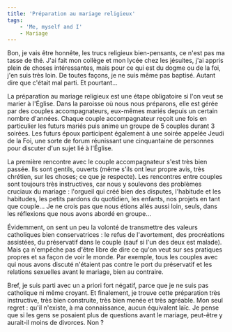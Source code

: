 ```yaml
---
title: 'Préparation au mariage religieux'
tags:
    - 'Me, myself and I'
    - Mariage
---
```


Bon, je vais être honnête, les trucs religieux bien-pensants, ce n'est pas ma
tasse de thé. J'ai fait mon collège et mon lycée chez les jésuites, j'ai appris
plein de choses intéressantes, mais pour ce qui est du dogme ou de la foi, j'en
suis très loin. De toutes façons, je ne suis même pas baptisé. Autant dire que
c'était mal parti. Et pourtant…

<!-- more -->

La préparation au mariage religieux est une étape obligatoire si l'on veut se
marier à l'Église. Dans la paroisse où nous nous préparons, elle est gérée par
des couples accompagnateurs, eux-mêmes mariés depuis un certain nombre d'années.
Chaque couple accompagnateur reçoit une fois en particulier les futurs mariés
puis anime un groupe de 5 couples durant 3 soirées. Les futurs époux participent
également à une soirée appelée Jeudi de la Foi, une sorte de forum réunissant
une cinquantaine de personnes pour discuter d'un sujet lié à l'Église.

La première rencontre avec le couple accompagnateur s'est très bien passée. Ils
sont gentils, ouverts (même s'ils ont leur propre avis, très chrétien, sur les
choses; ce que je respecte). Les rencontres entre couples sont toujours très
instructives, car nous y soulevons des problèmes cruciaux du mariage&nbsp;:
l'orgueil qui créé bien des disputes, l'habitude et les habitudes, les petits
pardons du quotidien, les enfants, nos projets en tant que couple… Je ne crois
pas que nous étions allés aussi loin, seuls, dans les réflexions que nous avons
abordé en groupe…

Évidemment, on sent un peu la volonté de transmettre des valeurs catholiques
bien conservatrices&nbsp;: le refus de l'avortement, des procréations assistées,
du préservatif dans le couple (sauf si l'un des deux est malade). Mais ça
n'empêche pas d'être libre de dire ce qu'on veut sur ses pratiques propres et sa
façon de voir le monde. Par exemple, tous les couples avec qui nous avons
discuté n'étaient pas contre le port du préservatif et les relations sexuelles
avant le mariage, bien au contraire.

Bref, je suis parti avec un a priori fort négatif, parce que je ne suis pas
catholique ni même croyant. Et finalement, je trouve cette préparation très
instructive, très bien construite, très bien menée et très agréable. Mon seul
regret&nbsp;: qu'il n'existe, à ma connaissance, aucun équivalent laïc. Je pense
que si les gens se posaient plus de questions avant le mariage, peut-être y
aurait-il moins de divorces. Non&nbsp;?
